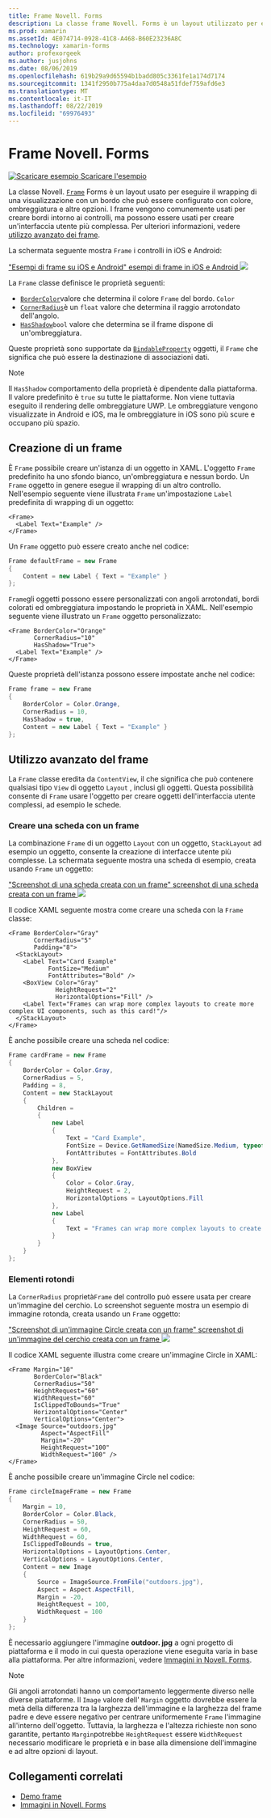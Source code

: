 ```yaml
---
title: Frame Novell. Forms
description: La classe frame Novell. Forms è un layout utilizzato per eseguire il wrapping di una vista o di un layout con un bordo che può essere configurato con il colore, l'ombreggiatura e altre opzioni.
ms.prod: xamarin
ms.assetId: 4E074714-0928-41C8-A468-B60E23236A8C
ms.technology: xamarin-forms
author: profexorgeek
ms.author: jusjohns
ms.date: 08/06/2019
ms.openlocfilehash: 619b29a9d65594b1badd805c3361fe1a174d7174
ms.sourcegitcommit: 1341f2950b775a4daa7d0548a51fdef759afd6e3
ms.translationtype: MT
ms.contentlocale: it-IT
ms.lasthandoff: 08/22/2019
ms.locfileid: "69976493"
---
```

# <a name="xamarinforms-frame"></a>Frame Novell. Forms

[![Scaricare esempio](~/media/shared/download.png) Scaricare l'esempio](https://docs.microsoft.com/samples/xamarin/xamarin-forms-samples/userinterface-frame/)

La classe Novell. [`Frame`](xref:Xamarin.Forms.Frame) Forms è un layout usato per eseguire il wrapping di una visualizzazione con un bordo che può essere configurato con colore, ombreggiatura e altre opzioni. I frame vengono comunemente usati per creare bordi intorno ai controlli, ma possono essere usati per creare un'interfaccia utente più complessa. Per ulteriori informazioni, vedere [utilizzo avanzato dei frame](#advanced-frame-usage).

La schermata seguente mostra `Frame` i controlli in iOS e Android:

["Esempi di frame su iOS e Android" esempi di frame in iOS e Android ![](frame-images/frame-cropped.png)](frame-images/frame-full.png#lightbox "")

La `Frame` classe definisce le proprietà seguenti:

* [`BorderColor`](xref:Xamarin.Forms.Frame.BorderColor)valore che determina il colore `Frame` del bordo. `Color`
* [`CornerRadius`](xref:Xamarin.Forms.Frame.CornerRadius)è un `float` valore che determina il raggio arrotondato dell'angolo.
* [`HasShadow`](xref:Xamarin.Forms.Frame.HasShadow)`bool` valore che determina se il frame dispone di un'ombreggiatura.

Queste proprietà sono supportate da [`BindableProperty`](xref:Xamarin.Forms.BindableProperty) oggetti, il `Frame` che significa che può essere la destinazione di associazioni dati.

> [!NOTE]
> Il `HasShadow` comportamento della proprietà è dipendente dalla piattaforma. Il valore predefinito è `true` su tutte le piattaforme. Non viene tuttavia eseguito il rendering delle ombreggiature UWP. Le ombreggiature vengono visualizzate in Android e iOS, ma le ombreggiature in iOS sono più scure e occupano più spazio.

## <a name="create-a-frame"></a>Creazione di un frame

È `Frame` possibile creare un'istanza di un oggetto in XAML. L'oggetto `Frame` predefinito ha uno sfondo bianco, un'ombreggiatura e nessun bordo. Un `Frame` oggetto in genere esegue il wrapping di un altro controllo. Nell'esempio seguente viene illustrata `Frame` un'impostazione `Label` predefinita di wrapping di un oggetto:

```xaml
<Frame>
  <Label Text="Example" />
</Frame>
```

Un `Frame` oggetto può essere creato anche nel codice:

```csharp
Frame defaultFrame = new Frame
{
    Content = new Label { Text = "Example" }
};
```

`Frame`gli oggetti possono essere personalizzati con angoli arrotondati, bordi colorati ed ombreggiatura impostando le proprietà in XAML. Nell'esempio seguente viene illustrato un `Frame` oggetto personalizzato:

```xaml
<Frame BorderColor="Orange"
       CornerRadius="10"
       HasShadow="True">
  <Label Text="Example" />
</Frame>
```

Queste proprietà dell'istanza possono essere impostate anche nel codice:

```csharp
Frame frame = new Frame
{
    BorderColor = Color.Orange,
    CornerRadius = 10,
    HasShadow = true,
    Content = new Label { Text = "Example" }
};
```

## <a name="advanced-frame-usage"></a>Utilizzo avanzato del frame

La `Frame` classe eredita da `ContentView`, il che significa che può contenere qualsiasi tipo `View` di oggetto `Layout` , inclusi gli oggetti. Questa possibilità consente di `Frame` usare l'oggetto per creare oggetti dell'interfaccia utente complessi, ad esempio le schede.

### <a name="create-a-card-with-a-frame"></a>Creare una scheda con un frame

La combinazione `Frame` di un oggetto `Layout` con un oggetto, `StackLayout` ad esempio un oggetto, consente la creazione di interfacce utente più complesse. La schermata seguente mostra una scheda di esempio, creata usando `Frame` un oggetto:

["Screenshot di una scheda creata con un frame" screenshot di una scheda creata con un frame ![](frame-images/frame-card-cropped.png)](frame-images/frame-full.png#lightbox "")

Il codice XAML seguente mostra come creare una scheda con la `Frame` classe:

```xaml
<Frame BorderColor="Gray"
       CornerRadius="5"
       Padding="8">
  <StackLayout>
    <Label Text="Card Example"
           FontSize="Medium"
           FontAttributes="Bold" />
    <BoxView Color="Gray"
             HeightRequest="2"
             HorizontalOptions="Fill" />
    <Label Text="Frames can wrap more complex layouts to create more complex UI components, such as this card!"/>
  </StackLayout>
</Frame>
```

È anche possibile creare una scheda nel codice:

```csharp
Frame cardFrame = new Frame
{
    BorderColor = Color.Gray,
    CornerRadius = 5,
    Padding = 8,
    Content = new StackLayout
    {
        Children =
        {
            new Label
            {
                Text = "Card Example",
                FontSize = Device.GetNamedSize(NamedSize.Medium, typeof(Label)),
                FontAttributes = FontAttributes.Bold
            },
            new BoxView
            {
                Color = Color.Gray,
                HeightRequest = 2,
                HorizontalOptions = LayoutOptions.Fill
            },
            new Label
            {
                Text = "Frames can wrap more complex layouts to create more complex UI components, such as this card!"
            }
        }
    }
};
```

### <a name="round-elements"></a>Elementi rotondi

La `CornerRadius` proprietà`Frame` del controllo può essere usata per creare un'immagine del cerchio. Lo screenshot seguente mostra un esempio di immagine rotonda, creata usando un `Frame` oggetto:

["Screenshot di un'immagine Circle creata con un frame" screenshot di un'immagine del cerchio creata con un frame ![](frame-images/circle-image-cropped.png)](frame-images/frame-full.png#lightbox "")

Il codice XAML seguente illustra come creare un'immagine Circle in XAML:

```xaml
<Frame Margin="10"
       BorderColor="Black"
       CornerRadius="50"
       HeightRequest="60"
       WidthRequest="60"
       IsClippedToBounds="True"
       HorizontalOptions="Center"
       VerticalOptions="Center">
  <Image Source="outdoors.jpg"
         Aspect="AspectFill"
         Margin="-20"
         HeightRequest="100"
         WidthRequest="100" />
</Frame>
```

È anche possibile creare un'immagine Circle nel codice:

```csharp
Frame circleImageFrame = new Frame
{
    Margin = 10,
    BorderColor = Color.Black,
    CornerRadius = 50,
    HeightRequest = 60,
    WidthRequest = 60,
    IsClippedToBounds = true,
    HorizontalOptions = LayoutOptions.Center,
    VerticalOptions = LayoutOptions.Center,
    Content = new Image
    {
        Source = ImageSource.FromFile("outdoors.jpg"),
        Aspect = Aspect.AspectFill,
        Margin = -20,
        HeightRequest = 100,
        WidthRequest = 100
    }
};
```

È necessario aggiungere l'immagine **outdoor. jpg** a ogni progetto di piattaforma e il modo in cui questa operazione viene eseguita varia in base alla piattaforma. Per altre informazioni, vedere [Immagini in Novell. Forms](~/xamarin-forms/user-interface/images.md).

> [!NOTE]
> Gli angoli arrotondati hanno un comportamento leggermente diverso nelle diverse piattaforme. Il `Image` valore dell' `Margin` oggetto dovrebbe essere la metà della differenza tra la larghezza dell'immagine e la larghezza del frame padre e deve essere negativo per centrare uniformemente `Frame` l'immagine all'interno dell'oggetto. Tuttavia, la larghezza e l'altezza richieste non sono garantite, pertanto `Margin`potrebbe `HeightRequest` essere `WidthRequest` necessario modificare le proprietà e in base alla dimensione dell'immagine e ad altre opzioni di layout.

## <a name="related-links"></a>Collegamenti correlati

* [Demo frame](https://docs.microsoft.com/samples/xamarin/xamarin-forms-samples/userinterface-frame/)
* [Immagini in Novell. Forms](~/xamarin-forms/user-interface/images.md)
